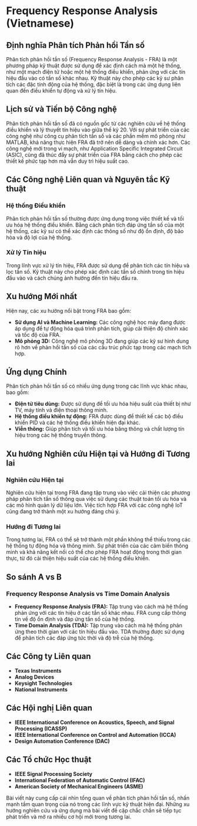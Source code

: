 # Frequency Response Analysis (Vietnamese)

## Định nghĩa Phân tích Phản hồi Tần số

Phân tích phản hồi tần số (Frequency Response Analysis - FRA) là một phương pháp kỹ thuật được sử dụng để xác định cách mà một hệ thống, như một mạch điện tử hoặc một hệ thống điều khiển, phản ứng với các tín hiệu đầu vào có tần số khác nhau. Kỹ thuật này cho phép các kỹ sư phân tích các đặc tính động của hệ thống, đặc biệt là trong các ứng dụng liên quan đến điều khiển tự động và xử lý tín hiệu.

## Lịch sử và Tiến bộ Công nghệ

Phân tích phản hồi tần số đã có nguồn gốc từ các nghiên cứu về hệ thống điều khiển và lý thuyết tín hiệu vào giữa thế kỷ 20. Với sự phát triển của các công nghệ như công cụ phân tích tần số và các phần mềm mô phỏng như MATLAB, khả năng thực hiện FRA đã trở nên dễ dàng và chính xác hơn. Các công nghệ mới trong vi mạch, như Application Specific Integrated Circuit (ASIC), cũng đã thúc đẩy sự phát triển của FRA bằng cách cho phép các thiết kế phức tạp hơn mà vẫn duy trì hiệu suất cao.

## Các Công nghệ Liên quan và Nguyên tắc Kỹ thuật

### Hệ thống Điều khiển

Phân tích phản hồi tần số thường được ứng dụng trong việc thiết kế và tối ưu hóa hệ thống điều khiển. Bằng cách phân tích đáp ứng tần số của một hệ thống, các kỹ sư có thể xác định các thông số như độ ổn định, độ bão hòa và độ lợi của hệ thống.

### Xử lý Tín hiệu

Trong lĩnh vực xử lý tín hiệu, FRA được sử dụng để phân tích các tín hiệu và lọc tần số. Kỹ thuật này cho phép xác định các tần số chính trong tín hiệu đầu vào và cách chúng ảnh hưởng đến tín hiệu đầu ra.

## Xu hướng Mới nhất

Hiện nay, các xu hướng nổi bật trong FRA bao gồm:

- **Sử dụng AI và Machine Learning:** Các công nghệ học máy đang được áp dụng để tự động hóa quá trình phân tích, giúp cải thiện độ chính xác và tốc độ của FRA.
- **Mô phỏng 3D:** Công nghệ mô phỏng 3D đang giúp các kỹ sư hình dung rõ hơn về phản hồi tần số của các cấu trúc phức tạp trong các mạch tích hợp.

## Ứng dụng Chính

Phân tích phản hồi tần số có nhiều ứng dụng trong các lĩnh vực khác nhau, bao gồm:

- **Điện tử tiêu dùng:** Được sử dụng để tối ưu hóa hiệu suất của thiết bị như TV, máy tính và điện thoại thông minh.
- **Hệ thống điều khiển tự động:** FRA được dùng để thiết kế các bộ điều khiển PID và các hệ thống điều khiển hiện đại khác.
- **Viễn thông:** Giúp phân tích và tối ưu hóa băng thông và chất lượng tín hiệu trong các hệ thống truyền thông.

## Xu hướng Nghiên cứu Hiện tại và Hướng đi Tương lai

### Nghiên cứu Hiện tại

Nghiên cứu hiện tại trong FRA đang tập trung vào việc cải thiện các phương pháp phân tích tần số thông qua việc sử dụng các thuật toán tối ưu hóa và các mô hình quản lý dữ liệu lớn. Việc tích hợp FRA với các công nghệ IoT cũng đang trở thành một xu hướng đáng chú ý.

### Hướng đi Tương lai

Trong tương lai, FRA có thể sẽ trở thành một phần không thể thiếu trong các hệ thống tự động hóa và thông minh. Sự phát triển của các cảm biến thông minh và khả năng kết nối có thể cho phép FRA hoạt động trong thời gian thực, từ đó cải thiện hiệu suất của các hệ thống điều khiển.

## So sánh A vs B

### Frequency Response Analysis vs Time Domain Analysis

- **Frequency Response Analysis (FRA):** Tập trung vào cách mà hệ thống phản ứng với các tín hiệu ở các tần số khác nhau. FRA cung cấp thông tin về độ ổn định và đáp ứng tần số của hệ thống.
- **Time Domain Analysis (TDA):** Tập trung vào cách mà hệ thống phản ứng theo thời gian với các tín hiệu đầu vào. TDA thường được sử dụng để phân tích các đáp ứng tức thời và độ trễ của hệ thống.

## Các Công ty Liên quan

- **Texas Instruments**
- **Analog Devices**
- **Keysight Technologies**
- **National Instruments**

## Các Hội nghị Liên quan

- **IEEE International Conference on Acoustics, Speech, and Signal Processing (ICASSP)**
- **IEEE International Conference on Control and Automation (ICCA)**
- **Design Automation Conference (DAC)**

## Các Tổ chức Học thuật

- **IEEE Signal Processing Society**
- **International Federation of Automatic Control (IFAC)**
- **American Society of Mechanical Engineers (ASME)**

Bài viết này cung cấp cái nhìn tổng quan về phân tích phản hồi tần số, nhấn mạnh tầm quan trọng của nó trong các lĩnh vực kỹ thuật hiện đại. Những xu hướng nghiên cứu và ứng dụng mà bài viết đề cập chắc chắn sẽ tiếp tục phát triển và mở ra nhiều cơ hội mới trong tương lai.